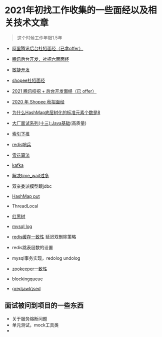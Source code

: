 # 2021年初找工作收集的一些面经以及相关技术文章
> 这个时候工作年限1.5年
- [阿里腾讯后台社招面经（已拿offer）](https://cloud.tencent.com/developer/article/1649638)
- [腾讯后台开发，社招六面面经](https://blog.nowcoder.net/n/934754a0d0c848168597bc0fdf4e97ff)
- [敏捷开发](https://wiki.mbalib.com/wiki/%E6%95%8F%E6%8D%B7%E5%BC%80%E5%8F%91)
- [shopee社招面经](https://www.nowcoder.com/discuss/393891?type=2&order=0&pos=33&page=1)
- [2021 腾讯校招 + 后台开发面经（已 offer）](https://leetcode-cn.com/circle/discuss/93U8ox/)
- [2020 年 Shopee 秋招面经](https://leetcode-cn.com/circle/discuss/ej0oh6/view/oDT1B0/)
- [为什么HashMap底层树化的标准元素个数是8](https://segmentfault.com/a/1190000023112171)
- [大厂面试系列(十三):Java基础](https://www.how2xue.com/chat/subject/form/7ec80b0c9b714341875deacd9edb468e)(高质量)
- [索引下推](http://fivezh.github.io/2020/01/19/mysql-icp/?utm_source=tuicool&utm_medium=referral)
- [redis哨兵](https://hellokangning.github.io/zh/post/redis-sentinel-client-connection/)
- [雪花算法](https://zhuanlan.zhihu.com/p/85837641)
- [kafka](https://cloud.tencent.com/developer/article/1589157)
- [解决time_wait过多](https://www.cnblogs.com/dadonggg/p/8778318.html)
- 双亲委派模型跟jdbc
- [HashMap put](https://blog.csdn.net/qq_24549805/article/details/103849708)

- ThreadLocal
- [红黑树](https://segmentfault.com/a/1190000012728513)
- [mysql log](https://www.cnblogs.com/wy123/p/8365234.html)
- [redis缓存一致性](https://www.cnblogs.com/rjzheng/p/9041659.html) 延迟双删除策略
- redis跳表层数的设置
- mysql事务实现，redolog undolog
- [zookeeper一致性](https://blog.csdn.net/weixin_30878361/article/details/94798858)
-  blockingqueue
- [grep\awk\sed](https://www.cnblogs.com/along21/p/10366886.html)

## 面试被问到项目的一些东西
- 关于服务熔断问题
- 单元测试，mock工具类
-